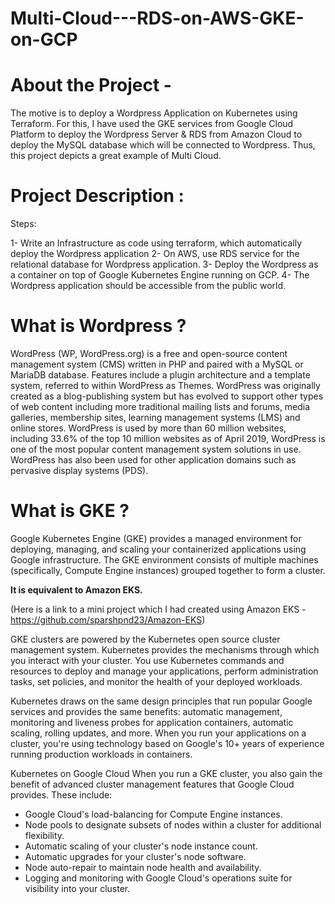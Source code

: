 # Multi-Cloud---RDS-on-AWS-GKE-on-GCP

# About the Project -

The motive is to deploy a Wordpress Application on Kubernetes using Terraform. For this, I have used the GKE services from Google Cloud Platform to deploy the Wordpress Server & RDS from Amazon Cloud to deploy the MySQL database which will be connected to Wordpress.
Thus, this project depicts a great example of Multi Cloud.



# Project Description :

Steps:

1- Write an Infrastructure as code using terraform, which automatically deploy the Wordpress application
2- On AWS, use RDS service for the relational database for Wordpress application.
3- Deploy the Wordpress as a container on top of Google Kubernetes Engine running on GCP.
4- The Wordpress application should be accessible from the public world.


# What is Wordpress ?

WordPress (WP, WordPress.org) is a free and open-source content management system (CMS) written in PHP and paired with a MySQL or MariaDB database. Features include a plugin architecture and a template system, referred to within WordPress as Themes. WordPress was originally created as a blog-publishing system but has evolved to support other types of web content including more traditional mailing lists and forums, media galleries, membership sites, learning management systems (LMS) and online stores. WordPress is used by more than 60 million websites, including 33.6% of the top 10 million websites as of April 2019, WordPress is one of the most popular content management system solutions in use. WordPress has also been used for other application domains such as pervasive display systems (PDS).


# What is GKE ?

Google Kubernetes Engine (GKE) provides a managed environment for deploying, managing, and scaling your containerized applications using Google infrastructure. The GKE environment consists of multiple machines (specifically, Compute Engine instances) grouped together to form a cluster.

**It is equivalent to Amazon EKS.**

(Here is a link to a mini project which I had created using Amazon EKS - https://github.com/sparshpnd23/Amazon-EKS)

GKE clusters are powered by the Kubernetes open source cluster management system. Kubernetes provides the mechanisms through which you interact with your cluster. You use Kubernetes commands and resources to deploy and manage your applications, perform administration tasks, set policies, and monitor the health of your deployed workloads.

Kubernetes draws on the same design principles that run popular Google services and provides the same benefits: automatic management, monitoring and liveness probes for application containers, automatic scaling, rolling updates, and more. When you run your applications on a cluster, you're using technology based on Google's 10+ years of experience running production workloads in containers.

Kubernetes on Google Cloud
When you run a GKE cluster, you also gain the benefit of advanced cluster management features that Google Cloud provides. These include:

- Google Cloud's load-balancing for Compute Engine instances.
- Node pools to designate subsets of nodes within a cluster for additional flexibility.
- Automatic scaling of your cluster's node instance count.
- Automatic upgrades for your cluster's node software.
- Node auto-repair to maintain node health and availability.
- Logging and monitoring with Google Cloud's operations suite for visibility into your cluster.


